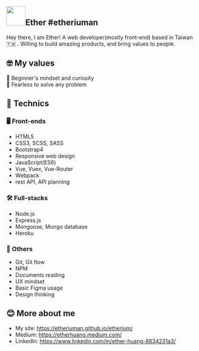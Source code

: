 ## <img width="50px" src="https://i.imgur.com/uObLbk8.jpg" />Ether #etheriuman

Hey there, I am Ether! A web developer(mostly front-end) based in Taiwan🇹🇼 . Willing to build amazing products, and bring values to people.

## 🤓 My values
🍏 Beginner's mindset and curiosity<br>
💪 Fearless to solve any problem<br>


## 🧠 Technics
### 🖥️ Front-ends
- HTML5
- CSS3, SCSS, SASS
- Bootstrap4
- Responsive web design
- JavaScript(ES6)
- Vue, Vuex, Vue-Router
- Webpack
- rest API, API planning

### 🛠️ Full-stacks
- Node.js
- Express.js
- Mongoose, Mongo database
- Heroku

### 🔧 Others
- Git, Git flow
- NPM
- Documents reading
- UX mindset
- Basic Figma usage
- Design thinking

## 😊 More about me
- My site: https://etheriuman.github.io/etherium/
- Medium: https://etherhuang.medium.com/
- LinkedIn: https://www.linkedin.com/in/ether-huang-8834231a3/
